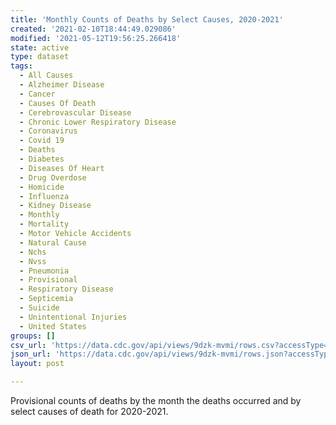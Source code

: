 ```yaml
---
title: 'Monthly Counts of Deaths by Select Causes, 2020-2021'
created: '2021-02-10T18:44:49.029086'
modified: '2021-05-12T19:56:25.266418'
state: active
type: dataset
tags:
  - All Causes
  - Alzheimer Disease
  - Cancer
  - Causes Of Death
  - Cerebrovascular Disease
  - Chronic Lower Respiratory Disease
  - Coronavirus
  - Covid 19
  - Deaths
  - Diabetes
  - Diseases Of Heart
  - Drug Overdose
  - Homicide
  - Influenza
  - Kidney Disease
  - Monthly
  - Mortality
  - Motor Vehicle Accidents
  - Natural Cause
  - Nchs
  - Nvss
  - Pneumonia
  - Provisional
  - Respiratory Disease
  - Septicemia
  - Suicide
  - Unintentional Injuries
  - United States
groups: []
csv_url: 'https://data.cdc.gov/api/views/9dzk-mvmi/rows.csv?accessType=DOWNLOAD'
json_url: 'https://data.cdc.gov/api/views/9dzk-mvmi/rows.json?accessType=DOWNLOAD'
layout: post

---
```

Provisional counts of deaths by the month the deaths occurred and by select causes of death for 2020-2021.
